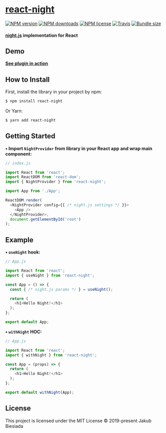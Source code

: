 # [react-night](https://github.com/night-js/react-night)

[![NPM version](http://img.shields.io/npm/v/react-night?style=flat-square)](https://www.npmjs.com/package/react-night)
[![NPM downloads](http://img.shields.io/npm/dm/react-night?style=flat-square)](https://www.npmjs.com/package/react-night)
[![NPM license](https://img.shields.io/npm/l/react-night?style=flat-square)](https://www.npmjs.com/package/react-night)
[![Travis](https://img.shields.io/travis/night-js/react-night/master?style=flat-square)](https://travis-ci.org/night-js/react-night)
[![Bundle size](https://img.shields.io/bundlephobia/min/react-night?style=flat-square)](https://bundlephobia.com/result?p=react-night)

#### [night.js](https://www.npmjs.com/package/night.js) implementation for React

## Demo

**[See plugin in action](https://night-js.github.io/night.js/)**

## How to Install

First, install the library in your project by npm:

```sh
$ npm install react-night
```

Or Yarn:

```sh
$ yarn add react-night
```

## Getting Started

**• Import `NightProvider` from library in your React app and wrap main component:**

```js
// index.js

import React from 'react';
import ReactDOM from 'react-dom';
import { NightProvider } from 'react-night';

import App from './App';

ReactDOM.render(
  <NightProvider config={{ /* night.js settings */ }}>
    <App />
  </NightProvider>,
  document.getElementById('root')
);
```

## Example

**• `useNight` hook:**

```js
// App.js

import React from 'react';
import { useNight } from 'react-night';

const App = () => {
  const { /* night.js params */ } = useNight();

  return (
    <h1>Hello Night!</h1>
  );
};

export default App;
```

**• `withNight` HOC:**

```js
// App.js

import React from 'react';
import { withNight } from 'react-night';

const App = (props) => {
  return (
    <h1>Hello Night!</h1>
  );
};

export default withNight(App);
```

## License

This project is licensed under the MIT License © 2019-present Jakub Biesiada
